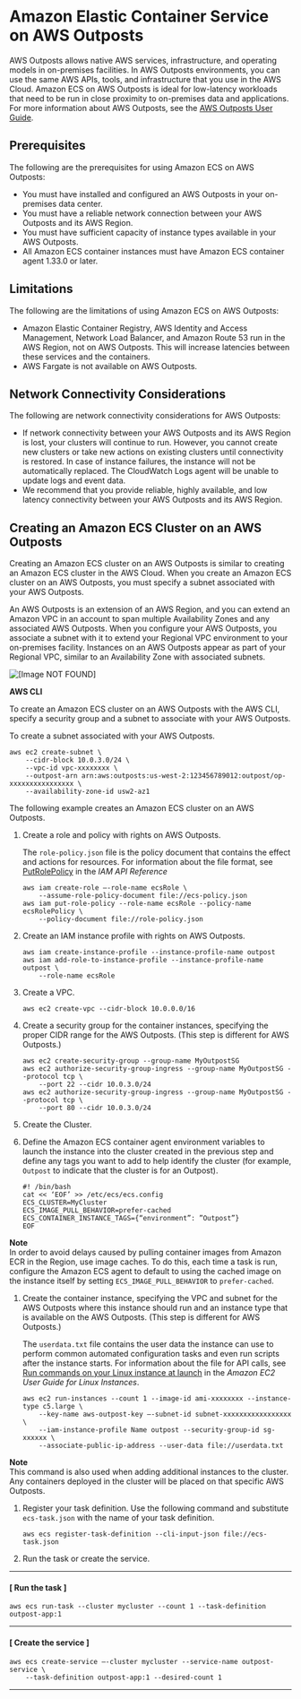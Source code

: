 # Amazon Elastic Container Service on AWS Outposts<a name="ecs-on-outposts"></a>

AWS Outposts allows native AWS services, infrastructure, and operating models in on\-premises facilities\. In AWS Outposts environments, you can use the same AWS APIs, tools, and infrastructure that you use in the AWS Cloud\. Amazon ECS on AWS Outposts is ideal for low\-latency workloads that need to be run in close proximity to on\-premises data and applications\. For more information about AWS Outposts, see the [AWS Outposts User Guide](https://docs.aws.amazon.com/outposts/latest/userguide/)\.

## Prerequisites<a name="ecs-outposts-prereq"></a>

 The following are the prerequisites for using Amazon ECS on AWS Outposts:
+ You must have installed and configured an AWS Outposts in your on\-premises data center\.
+ You must have a reliable network connection between your AWS Outposts and its AWS Region\.
+ You must have sufficient capacity of instance types available in your AWS Outposts\.
+ All Amazon ECS container instances must have Amazon ECS container agent 1\.33\.0 or later\.

## Limitations<a name="ecs-outposts-limit"></a>

The following are the limitations of using Amazon ECS on AWS Outposts:
+ Amazon Elastic Container Registry, AWS Identity and Access Management, Network Load Balancer, and Amazon Route 53 run in the AWS Region, not on AWS Outposts\. This will increase latencies between these services and the containers\.
+ AWS Fargate is not available on AWS Outposts\.

## Network Connectivity Considerations<a name="ecs-outposts-considerations"></a>

The following are network connectivity considerations for AWS Outposts:
+ If network connectivity between your AWS Outposts and its AWS Region is lost, your clusters will continue to run\. However, you cannot create new clusters or take new actions on existing clusters until connectivity is restored\. In case of instance failures, the instance will not be automatically replaced\. The CloudWatch Logs agent will be unable to update logs and event data\.
+ We recommend that you provide reliable, highly available, and low latency connectivity between your AWS Outposts and its AWS Region\.

## Creating an Amazon ECS Cluster on an AWS Outposts<a name="ecs-outposts-create"></a>

Creating an Amazon ECS cluster on an AWS Outposts is similar to creating an Amazon ECS cluster in the AWS Cloud\. When you create an Amazon ECS cluster on an AWS Outposts, you must specify a subnet associated with your AWS Outposts\.

An AWS Outposts is an extension of an AWS Region, and you can extend an Amazon VPC in an account to span multiple Availability Zones and any associated AWS Outposts\. When you configure your AWS Outposts, you associate a subnet with it to extend your Regional VPC environment to your on\-premises facility\. Instances on an AWS Outposts appear as part of your Regional VPC, similar to an Availability Zone with associated subnets\.

![\[Image NOT FOUND\]](http://docs.aws.amazon.com/AmazonECS/latest/developerguide/images/network-components.png)

 **AWS CLI** 

 To create an Amazon ECS cluster on an AWS Outposts with the AWS CLI, specify a security group and a subnet to associate with your AWS Outposts\.

To create a subnet associated with your AWS Outposts\.

```
aws ec2 create-subnet \
    --cidr-block 10.0.3.0/24 \
    --vpc-id vpc-xxxxxxxx \
    --outpost-arn arn:aws:outposts:us-west-2:123456789012:outpost/op-xxxxxxxxxxxxxxxx \
    --availability-zone-id usw2-az1
```

The following example creates an Amazon ECS cluster on an AWS Outposts\.

1. Create a role and policy with rights on AWS Outposts\.

   The `role-policy.json` file is the policy document that contains the effect and actions for resources\. For information about the file format, see [PutRolePolicy](https://docs.aws.amazon.com/IAM/latest/APIReference/API_PutRolePolicy.html) in the *IAM API Reference*

   ```
   aws iam create-role –-role-name ecsRole \
       --assume-role-policy-document file://ecs-policy.json
   aws iam put-role-policy --role-name ecsRole --policy-name ecsRolePolicy \
       --policy-document file://role-policy.json
   ```

1. Create an IAM instance profile with rights on AWS Outposts\.

   ```
   aws iam create-instance-profile --instance-profile-name outpost
   aws iam add-role-to-instance-profile --instance-profile-name outpost \
       --role-name ecsRole
   ```

1. Create a VPC\.

   ```
   aws ec2 create-vpc --cidr-block 10.0.0.0/16
   ```

1. Create a security group for the container instances, specifying the proper CIDR range for the AWS Outposts\. \(This step is different for AWS Outposts\.\)

   ```
   aws ec2 create-security-group --group-name MyOutpostSG
   aws ec2 authorize-security-group-ingress --group-name MyOutpostSG --protocol tcp \
       --port 22 --cidr 10.0.3.0/24
   aws ec2 authorize-security-group-ingress --group-name MyOutpostSG --protocol tcp \
       --port 80 --cidr 10.0.3.0/24
   ```

1. Create the Cluster\.

1. Define the Amazon ECS container agent environment variables to launch the instance into the cluster created in the previous step and define any tags you want to add to help identify the cluster \(for example, `Outpost` to indicate that the cluster is for an Outpost\)\.

   ```
   #! /bin/bash
   cat << ‘EOF’ >> /etc/ecs/ecs.config
   ECS_CLUSTER=MyCluster
   ECS_IMAGE_PULL_BEHAVIOR=prefer-cached
   ECS_CONTAINER_INSTANCE_TAGS={“environment”: ”Outpost”}
   EOF
   ```
**Note**  
In order to avoid delays caused by pulling container images from Amazon ECR in the Region, use image caches\. To do this, each time a task is run, configure the Amazon ECS agent to default to using the cached image on the instance itself by setting `ECS_IMAGE_PULL_BEHAVIOR` to `prefer-cached`\. 

1. Create the container instance, specifying the VPC and subnet for the AWS Outposts where this instance should run and an instance type that is available on the AWS Outposts\. \(This step is different for AWS Outposts\.\)

   The `userdata.txt` file contains the user data the instance can use to perform common automated configuration tasks and even run scripts after the instance starts\. For information about the file for API calls, see [Run commands on your Linux instance at launch](https://docs.aws.amazon.com/AWSEC2/latest/UserGuide/user-data.html) in the *Amazon EC2 User Guide for Linux Instances*\.

   ```
   aws ec2 run-instances --count 1 --image-id ami-xxxxxxxx --instance-type c5.large \
       --key-name aws-outpost-key –-subnet-id subnet-xxxxxxxxxxxxxxxxx \
       --iam-instance-profile Name outpost --security-group-id sg-xxxxxx \
       --associate-public-ip-address --user-data file://userdata.txt
   ```
**Note**  
This command is also used when adding additional instances to the cluster\. Any containers deployed in the cluster will be placed on that specific AWS Outposts\.

1. Register your task definition\. Use the following command and substitute `ecs-task.json` with the name of your task definition\.

   ```
   aws ecs register-task-definition --cli-input-json file://ecs-task.json
   ```

1. Run the task or create the service\.

------
#### [ Run the task ]

   ```
   aws ecs run-task --cluster mycluster --count 1 --task-definition outpost-app:1
   ```

------
#### [ Create the service ]

   ```
   aws ecs create-service –-cluster mycluster --service-name outpost-service \
       --task-definition outpost-app:1 --desired-count 1
   ```

------